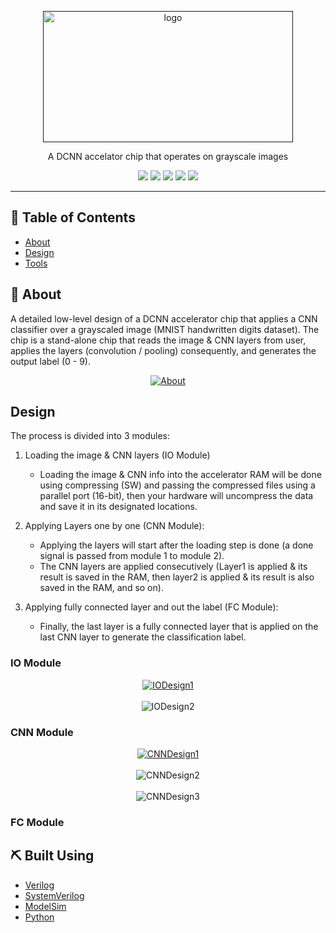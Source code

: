 <p align="center">
  <a href="" rel="noopener">
 <img width=400px height=210px src="https://svgur.com/i/Xav.svg" alt="logo"></a>
</p>

<p align="center"> A DCNN accelator chip that operates on grayscale images
    <br> 
</p>

<p align="center">
  <a href="https://github.com/ayaadelhassan/DCNN_Accelerator/graphs/contributors" alt="Contributors">
        <img src="https://img.shields.io/github/contributors/ayaadelhassan/DCNN_Accelerator" /></a>
  
   <a href="https://github.com/ayaadelhassan/DCNN_Accelerator/issues" alt="Issues">
        <img src="https://img.shields.io/github/issues/ayaadelhassan/DCNN_Accelerator" /></a>
  
  <a href="https://github.com/ayaadelhassan/DCNN_Accelerator/network" alt="Forks">
        <img src="https://img.shields.io/github/forks/ayaadelhassan/DCNN_Accelerator" /></a>
        
  <a href="https://github.com/ayaadelhassan/DCNN_Accelerator/stargazers" alt="Stars">
        <img src="https://img.shields.io/github/stars/ayaadelhassan/DCNN_Accelerator" /></a>
        
  <a href="https://github.com/ayaadelhassan/DCNN_Accelerator/blob/master/LICENSE" alt="License">
        <img src="https://img.shields.io/github/license/ayaadelhassan/DCNN_Accelerator" /></a>
</p>

---

## 📝 Table of Contents

- [About](#about)
- [Design](#design)
- [Tools](#tech)

## 🧐 About <a name = "about"></a>

A detailed low-level design of a DCNN accelerator chip that applies a CNN classifier over a grayscaled image (MNIST handwritten digits dataset). The chip is a stand-alone chip that reads the image & CNN layers from user, applies the layers (convolution / pooling) consequently, and generates the output label (0 - 9).

<p align="center">
  <a href="" rel="noopener">
 <img src="https://i.ibb.co/D7wdc8H/Screenshot-20210527-231304.png" alt="About"></a>
</p>

## Design <a name = "design"></a>
The process is divided into 3 modules:
1. Loading the image & CNN layers (IO Module)
    * Loading the image & CNN info into the accelerator RAM will be done using compressing (SW) and passing the compressed files using a parallel port (16-bit), then your hardware will uncompress the data and save it in its designated locations.

2. Applying Layers one by one (CNN Module):
    * Applying the layers will start after the loading step is done (a done signal is passed from module 1 to module 2). 
    * The CNN layers are applied consecutively (Layer1 is applied & its result is saved in the RAM, then layer2 is applied & its result is also saved in the RAM, and so on).

3. Applying fully connected layer and out the label (FC Module): 
    * Finally, the last layer is a fully connected layer that is applied on the last CNN layer to generate the classification label.


### IO Module
<p align="center">
  <a href="" rel="noopener">
    <img src="https://i.ibb.co/grVHWbd/Screenshot-20210527-232019.png" alt="IODesign1"></a><br> <br>
  <img src="https://i.ibb.co/d5wP0KY/Screenshot-20210527-232035.png" alt="IODesign2"></a>
</p>

### CNN Module
<p align="center">
  <a href="" rel="noopener">
    <img src="https://i.ibb.co/Tc5C297/Design-1.png" alt="CNNDesign1"></a><br> <br>
    <img src="https://i.ibb.co/wStXt43/Design.png" alt="CNNDesign2"></a><br> <br>
    <img src="https://i.ibb.co/KDLJDz2/Pooling.png" alt="CNNDesign3"></a>
</p>

### FC Module

## ⛏️ Built Using <a name = "tech"></a>

- [Verilog](https://en.wikipedia.org/wiki/Verilog)
- [SystemVerilog](https://en.wikipedia.org/wiki/SystemVerilog)
- [ModelSim](https://www.intel.com/content/www/us/en/software/programmable/quartus-prime/model-sim.html)
- [Python](https://www.python.org/)
